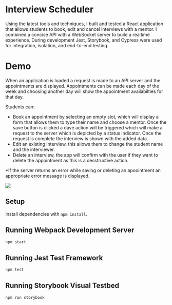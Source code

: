 # Interview Scheduler

Using the latest tools and techniques, I built and tested a React application that allows students to book, edit and cancel interviews with a mentor. I combined a concise API with a WebSocket server to build a realtime experience. During development Jest, Storybook, and Cypress were used for integration, isolation, and end-to-end testing.

# Demo

When an application is loaded a request is made to an API server and the appointments are displayed. Appointments can be made each day of the week and choosing another day will show the appointment availabilties for that day.

Students can:

- Book an appointment by selecting an empty slot, which will display a form that allows them to type their name and choose a mentor. Once the save button is clicked a dave action will be triggered which will make a request to the server which is depicted by a status indicator. Once the request is complete the interview is shown with the added data.
- Edit an existing interview, this allows them to change the student name and the interviewer.
- Delete an interview, the app will confirm with the user if they want to delete the appointment as this is a desstructive action.

\*If the server returns an error while saving or deleting an apoointment an appropriate error message is displayed.

![](https://github.com/asmxali/scheduler/blob/master/InterviewScheduler.gif)

## Setup

Install dependencies with `npm install`.

## Running Webpack Development Server

```sh
npm start
```

## Running Jest Test Framework

```sh
npm test
```

## Running Storybook Visual Testbed

```sh
npm run storybook
```
